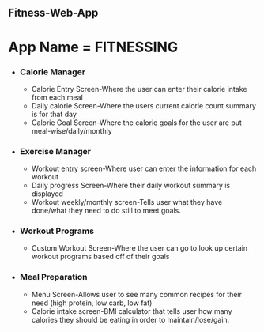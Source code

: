 **Fitness-Web-App**
---
# App Name = FITNESSING
* ### Calorie Manager
    * Calorie Entry Screen-Where the user can enter their calorie intake from each meal
    * Daily calorie Screen-Where the users current calorie count summary is for that day 
    * Calorie Goal Screen-Where the calorie goals for the user are put meal-wise/daily/monthly
* ### Exercise Manager
    * Workout entry screen-Where user can enter the information for each workout
    * Daily progress Screen-Where their daily workout summary is displayed
    * Workout weekly/monthly screen-Tells user what they have done/what they need to do still to meet goals.
* ### Workout Programs
    * Custom Workout Screen-Where the user can go to look up certain workout programs based off of their goals
* ### Meal Preparation
    * Menu Screen-Allows user to see many common recipes for their need (high protein, low carb, low fat)
    * Calorie intake screen-BMI calculator that tells user how many calories they should be eating in order to maintain/lose/gain.